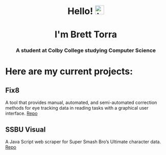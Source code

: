 <h1 align="center">Hello! <img src="https://user-images.githubusercontent.com/107492267/198205789-8c952dec-9927-40b9-9503-e2fad947524f.png" width="28px" height="28px" alt="hi"></h1>
<h1 align="center">I'm Brett Torra</h1>
<h3 align="center">A student at Colby College studying Computer Science</h3>

# Here are my current projects:

## Fix8
A tool that provides manual, automated, and semi-automated correction methods for eye tracking data in reading tasks with a graphical user interface. [Repo](https://github.com/nalmadi/fix8)

## SSBU Visual
A Java Script web scraper for Super Smash Bro’s Ultimate character data. [Repo](https://github.com/brettmt13/Smash-Ultimate-Scraper)
